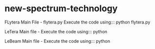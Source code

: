 # new-spectrum-technology
FLytera Main File -  flytera.py
Execute the code using::: python flytera.py

LeTera Main file -
Execute the code using::: python 

LeBeam Main file -
Execute the code using::: python 
